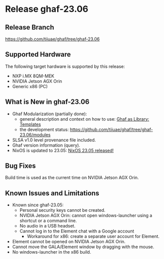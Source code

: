 <!--
    Copyright 2022-2024 TII (SSRC) and the Ghaf contributors
    SPDX-License-Identifier: CC-BY-SA-4.0
-->

# Release ghaf-23.06


## Release Branch

<https://github.com/tiiuae/ghaf/tree/ghaf-23.06>


## Supported Hardware

The following target hardware is supported by this release:

* NXP i.MX 8QM-MEK
* NVIDIA Jetson AGX Orin
* Generic x86 (PC)


## What is New in ghaf-23.06

* Ghaf Modularization (partially done):
  * general description and context on how to use: [Ghaf as Library: Templates](../ref_impl/ghaf-based-project.md)
  * the development status: <https://github.com/tiiuae/ghaf/tree/ghaf-23.06/modules>
* SLSA v1.0 level provenance file included.
* Ghaf version information (query).
* NixOS is updated to 23.05: [NixOS 23.05 released!](https://discourse.nixos.org/t/nixos-23-05-released/28649)


## Bug Fixes

Build time is used as the current time on NVIDIA Jetson AGX Orin.


## Known Issues and Limitations

* Known since ghaf-23.05:
  * Personal security keys cannot be created.
  * NVIDIA Jetson AGX Orin: сannot open windows-launcher using a shortcut or a command line.
  * No audio in a USB headset.
  * Cannot log in to the Element chat with a Google account
    * Workaround for x86: create a separate user account for Element.
* Element cannot be opened on NVIDIA Jetson AGX Orin.
* Cannot move the GALA/Element window by dragging with the mouse.
* No windows-launcher in the x86 build.